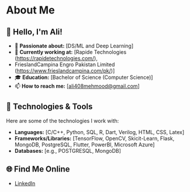 # About Me

## 👋 Hello, I'm Ali!

- 🌟 **Passionate about:** [DS/ML and Deep Learning]
- 💼 **Currently working at:** [Rapide Technologies (https://rapidetechnologies.com/),
-  FrieslandCampina Engro Pakistan Limited (https://www.frieslandcampina.com/pk/)]
- 🎓 **Education:** [Bachelor of Science (Computer Science)]
- 📫 **How to reach me:** [ali408mehmood@gmail.com]

## 🔧 Technologies & Tools

Here are some of the technologies I work with:

- **Languages:** [C/C++, Python, SQL, R, Dart, Verilog, HTML, CSS, Latex]
- **Frameworks/Libraries:** [TensorFlow, OpenCV, Skicit-Learn, Flask, MongoDB, PostgreSQL, 
 Flutter, PowerBI, Microsoft Azure]
- **Databases:** [e.g., POSTGRESQL, MongoDB]

## 🌐 Find Me Online
- [LinkedIn](https://www.linkedin.com/in/ali-408-mehmood/)

